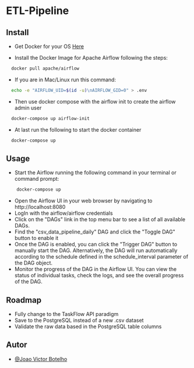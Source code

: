 
# ETL-Pipeline



## Install

- Get Docker for your OS [Here](https://docs.docker.com/get-docker/)

- Install the Docker Image for Apache Airflow following the steps:

```bash
  docker pull apache/airflow
```
- If you are in Mac/Linux run this command:
```bash
  echo -e "AIRFLOW_UID=$(id -u)\nAIRFLOW_GID=0" > .env
```
- Then use docker compose with the airflow init to create the airflow admin user

```bash
  docker-compose up airflow-init
```
- At last run the following to start the docker container

```bash
  docker-compose up
```
## Usage

- Start the Airflow running the following command in your terminal or command prompt:

```bash
    docker-compose up
```

- Open the Airflow UI in your web browser by navigating to http://localhost:8080
- LogIn with the airflow/airflow credentials
- Click on the "DAGs" link in the top menu bar to see a list of all available DAGs.
- Find the "csv_data_pipeline_daily" DAG and click the "Toggle DAG" button to enable it
- Once the DAG is enabled, you can click the "Trigger DAG" button to manually start the DAG. Alternatively, the DAG will run automatically according to the schedule defined in the schedule_interval parameter of the DAG object.
- Monitor the progress of the DAG in the Airflow UI. You can view the status of individual tasks, check the logs, and see the overall progress of the DAG.
## Roadmap

- Fully change to the TaskFlow API paradigm
- Save to the PostgreSQL instead of a new .csv dataset
- Validate the raw data based in the PostgreSQL table columns


## Autor

- [@Joao Victor Botelho](https://github.com/JVBotelho)

